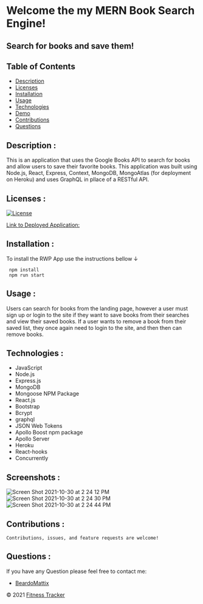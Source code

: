 # Welcome the my MERN Book Search Engine!

## Search for books and save them!

## Table of Contents

- [Description](#description-)
- [Licenses](#licenses-)
- [Installation](#installation-)
- [Usage](#usage-)
- [Technologies](#technologies-)
- [Demo](#demo-)
- [Contributions](#contributions-)
- [Questions](#questions-)

## Description :

This is an application that uses the Google Books API to search for books and allow users to save their favorite books. This application was built using Node.js, React, Express, Context, MongoDB, MongoAtlas (for deployment on Heroku) and uses GraphQL in pllace of a RESTful API.

## Licenses :

[![License](https://img.shields.io/badge/License-MIT-yellow.svg)](https://opensource.org/licenses/MIT)

[Link to Deployed Application:](https://immense-earth-81830.herokuapp.com/)

## Installation :

To install the RWP App use the instructions bellow &#8595;

```
 npm install
 npm run start
```

## Usage :

Users can search for books from the landing page, however a user must sign up or login to the site if they want to save books from their searches and view their saved books. If a user wants to remove a book from their saved list, they once again need to login to the site, and then then can remove books.

## Technologies :

- JavaScript
- Node.js
- Express.js
- MongoDB
- Mongoose NPM Package
- React.js
- Bootstrap
- Bcrypt
- graphql
- JSON Web Tokens
- Apollo Boost npm package
- Apollo Server
- Heroku
- React-hooks
- Concurrently

## Screenshots :

![Screen Shot 2021-10-30 at 2 24 12 PM](https://user-images.githubusercontent.com/82903201/139554185-0b446540-fe9d-44bb-a52c-e7e78e904f05.png)
![Screen Shot 2021-10-30 at 2 24 30 PM](https://user-images.githubusercontent.com/82903201/139554186-2e5be169-3730-4fcb-a9a7-ec193d813dbe.png)
![Screen Shot 2021-10-30 at 2 24 44 PM](https://user-images.githubusercontent.com/82903201/139554187-9fcb5151-2cf5-4da4-8387-1fe6f6128664.png)

## Contributions :

    Contributions, issues, and feature requests are welcome!

## Questions :

If you have any Question please feel free to contact me:

- [BeardoMattix](https://github.com/BeardoMattix)

&copy; 2021 [Fitness Tracker](https://github.com/BeardoMattix/Fitness-Tracker)
